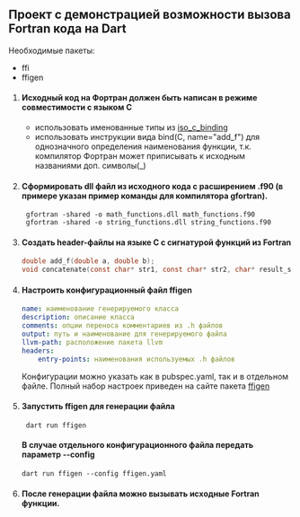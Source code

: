 ## Проект с демонстрацией возможности вызова Fortran кода на Dart

Необходимые пакеты:
- ffi
- ffigen

1. #### Исходный код на Фортран должен быть написан в режиме совместимости с языком C
    - использовать именованные типы из [iso_c_binding](https://fortranwiki.org/fortran/show/iso_c_binding)
    - использовать инструкции вида bind(C, name="add_f") для однозначного определения наименования функции, т.к. компилятор Фортран может приписывать к исходным названиями доп. символы(_)
2. #### Сформировать dll файл из исходного кода с расширением .f90 (в примере указан пример команды для компилятора gfortran).
        gfortran -shared -o math_functions.dll math_functions.f90
        gfortran -shared -o string_functions.dll string_functions.f90
3. #### Создать header-файлы на языке C с сигнатурой функций из Fortran
    ```C
    double add_f(double a, double b);
    void concatenate(const char* str1, const char* str2, char* result_str);
    ```

5. #### Настроить конфигурационный файл ffigen
    ```yaml
    name: наименование генерируемого класса
    description: описание класса
    comments: опции переноса комментариев из .h файлов
    output: путь и наименование для генерируемого файла
    llvm-path: расположение пакета llvm
    headers: 
        entry-points: наименования используемых .h файлов
    ```
    
    Конфигурации можно указать как в pubspec.yaml, так и в отдельном файле. Полный набор настроек приведен на сайте пакета [ffigen](https://pub.dev/packages/ffigen)

6. #### Запустить ffigen для генерации файла
        dart run ffigen
   #### В случае отдельного конфигурационного файла передать параметр --config
       dart run ffigen --config ffigen.yaml

7. #### После генерации файла можно вызывать исходные Fortran функции.
